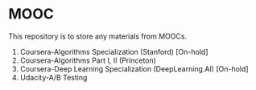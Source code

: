 # MOOC

This repository is to store any materials from MOOCs.

1. Coursera-Algorithms Specialization (Stanford) [On-hold]
2. Coursera-Algorithms Part I, II  (Princeton)
3. Coursera-Deep Learning Specialization (DeepLearning.AI) [On-hold]
4. Udacity-A/B Testing


